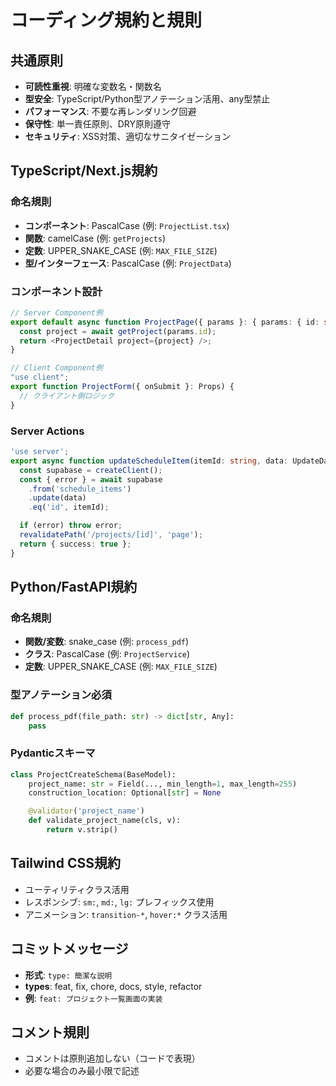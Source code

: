 # コーディング規約と規則

## 共通原則

- **可読性重視**: 明確な変数名・関数名
- **型安全**: TypeScript/Python型アノテーション活用、any型禁止
- **パフォーマンス**: 不要な再レンダリング回避
- **保守性**: 単一責任原則、DRY原則遵守
- **セキュリティ**: XSS対策、適切なサニタイゼーション

## TypeScript/Next.js規約

### 命名規則

- **コンポーネント**: PascalCase (例: `ProjectList.tsx`)
- **関数**: camelCase (例: `getProjects`)
- **定数**: UPPER_SNAKE_CASE (例: `MAX_FILE_SIZE`)
- **型/インターフェース**: PascalCase (例: `ProjectData`)

### コンポーネント設計

```typescript
// Server Component例
export default async function ProjectPage({ params }: { params: { id: string } }) {
  const project = await getProject(params.id);
  return <ProjectDetail project={project} />;
}

// Client Component例
"use client";
export function ProjectForm({ onSubmit }: Props) {
  // クライアント側ロジック
}
```

### Server Actions

```typescript
'use server';
export async function updateScheduleItem(itemId: string, data: UpdateData) {
  const supabase = createClient();
  const { error } = await supabase
    .from('schedule_items')
    .update(data)
    .eq('id', itemId);

  if (error) throw error;
  revalidatePath('/projects/[id]', 'page');
  return { success: true };
}
```

## Python/FastAPI規約

### 命名規則

- **関数/変数**: snake_case (例: `process_pdf`)
- **クラス**: PascalCase (例: `ProjectService`)
- **定数**: UPPER_SNAKE_CASE (例: `MAX_FILE_SIZE`)

### 型アノテーション必須

```python
def process_pdf(file_path: str) -> dict[str, Any]:
    pass
```

### Pydanticスキーマ

```python
class ProjectCreateSchema(BaseModel):
    project_name: str = Field(..., min_length=1, max_length=255)
    construction_location: Optional[str] = None

    @validator('project_name')
    def validate_project_name(cls, v):
        return v.strip()
```

## Tailwind CSS規約

- ユーティリティクラス活用
- レスポンシブ: `sm:`, `md:`, `lg:` プレフィックス使用
- アニメーション: `transition-*`, `hover:*` クラス活用

## コミットメッセージ

- **形式**: `type: 簡潔な説明`
- **types**: feat, fix, chore, docs, style, refactor
- **例**: `feat: プロジェクト一覧画面の実装`

## コメント規則

- コメントは原則追加しない（コードで表現）
- 必要な場合のみ最小限で記述
